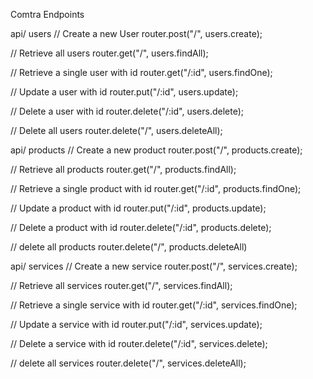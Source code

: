 Comtra Endpoints

api/ users
 // Create a new User
 router.post("/", users.create);
  
 // Retrieve all users
 router.get("/", users.findAll);
    
 // Retrieve a single user with id
 router.get("/:id", users.findOne);
  
 // Update a user with id
 router.put("/:id", users.update);
  
 // Delete a user with id
 router.delete("/:id", users.delete);
  
 // Delete all users
 router.delete("/", users.deleteAll);


api/ products
// Create a new product
router.post("/", products.create);
  
// Retrieve all products
router.get("/", products.findAll);

// Retrieve a single product with id
router.get("/:id", products.findOne);

// Update a product with id
router.put("/:id", products.update);

// Delete a product with id
router.delete("/:id", products.delete);

// delete all products
router.delete("/", products.deleteAll)


api/ services
// Create a new service
router.post("/", services.create);
  
// Retrieve all services
router.get("/", services.findAll);

// Retrieve a single service with id
router.get("/:id", services.findOne);

// Update a service with id
router.put("/:id", services.update);

// Delete a service with id
router.delete("/:id", services.delete);

// delete all services
router.delete("/", services.deleteAll);
